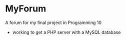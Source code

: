 # MyForum
A forum for my final project in Programming 10

- working to get a PHP server with a MySQL database
